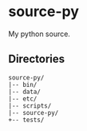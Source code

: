 # source-py
My python source.

## Directories

```
source-py/
|-- bin/
|-- data/
|-- etc/
|-- scripts/
|-- source-py/
+-- tests/
```
